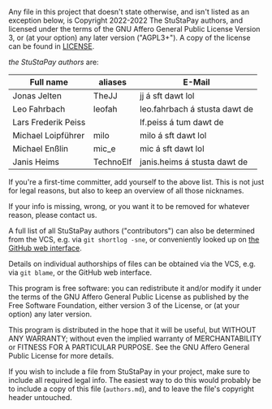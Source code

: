 Any file in this project that doesn't state otherwise, and isn't listed as an
exception below, is Copyright 2022-2022 The StuStaPay authors, and licensed
under the terms of the GNU Affero General Public License Version 3, or
(at your option) any later version ("AGPL3+").
A copy of the license can be found in [LICENSE](LICENSE).

_the StuStaPay authors_ are:

| Full name                         | aliases                     | E-Mail                                            |
|-----------------------------------|-----------------------------|---------------------------------------------------|
| Jonas Jelten                      | TheJJ                       | jj á sft dawt lol                                 |
| Leo Fahrbach                      | leofah                      | leo.fahrbach á stusta dawt de                     |
| Lars Frederik Peiss               |                             | lf.peiss á tum dawt de                            |
| Michael Loipführer                | milo                        | milo á sft dawt lol                               |
| Michael Enßlin                    | mic_e                       | mic á sft dawt lol                                |
| Janis Heims                       | TechnoElf                   | janis.heims á stusta dawt de                      |


If you're a first-time committer, add yourself to the above list. This is not
just for legal reasons, but also to keep an overview of all those nicknames.

If your info is missing, wrong, or you want it to be removed for whatever
reason, please contact us.

A full list of all StuStaPay authors ("contributors") can also be determined
from the VCS, e.g. via `git shortlog -sne`, or conveniently looked up on
[the GitHub web interface](https://github.com/StuStaNet/StuStaPay/graphs/contributors).

Details on individual authorships of files can be obtained via the VCS,
e.g. via `git blame`, or the GitHub web interface.

This program is free software: you can redistribute it and/or modify
it under the terms of the GNU Affero General Public License as published by
the Free Software Foundation, either version 3 of the License, or
(at your option) any later version.

This program is distributed in the hope that it will be useful,
but WITHOUT ANY WARRANTY; without even the implied warranty of
MERCHANTABILITY or FITNESS FOR A PARTICULAR PURPOSE.  See the
GNU Affero General Public License for more details.

If you wish to include a file from StuStaPay in your project, make sure to
include all required legal info. The easiest way to do this would probably
be to include a copy of this file (`authors.md`), and to leave the file's
copyright header untouched.
